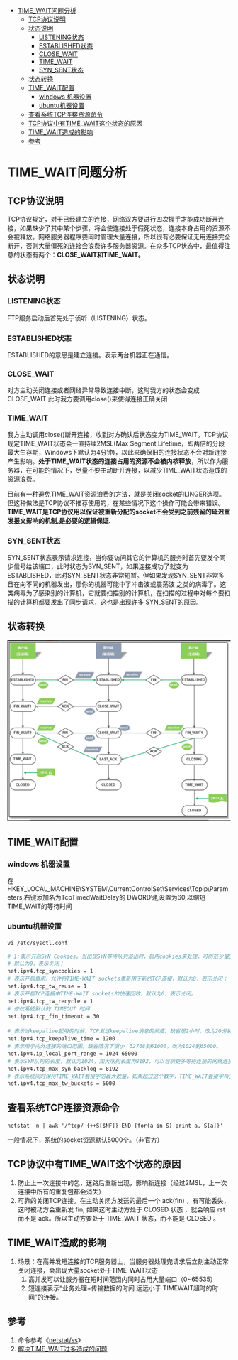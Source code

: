 <!-- TOC -->

- [TIME_WAIT问题分析](#timewait%e9%97%ae%e9%a2%98%e5%88%86%e6%9e%90)
  - [TCP协议说明](#tcp%e5%8d%8f%e8%ae%ae%e8%af%b4%e6%98%8e)
  - [状态说明](#%e7%8a%b6%e6%80%81%e8%af%b4%e6%98%8e)
    - [LISTENING状态](#listening%e7%8a%b6%e6%80%81)
    - [ESTABLISHED状态](#established%e7%8a%b6%e6%80%81)
    - [CLOSE_WAIT](#closewait)
    - [TIME_WAIT](#timewait)
    - [SYN_SENT状态](#synsent%e7%8a%b6%e6%80%81)
  - [状态转换](#%e7%8a%b6%e6%80%81%e8%bd%ac%e6%8d%a2)
  - [TIME_WAIT配置](#timewait%e9%85%8d%e7%bd%ae)
    - [windows 机器设置](#windows-%e6%9c%ba%e5%99%a8%e8%ae%be%e7%bd%ae)
    - [ubuntu机器设置](#ubuntu%e6%9c%ba%e5%99%a8%e8%ae%be%e7%bd%ae)
  - [查看系统TCP连接资源命令](#%e6%9f%a5%e7%9c%8b%e7%b3%bb%e7%bb%9ftcp%e8%bf%9e%e6%8e%a5%e8%b5%84%e6%ba%90%e5%91%bd%e4%bb%a4)
  - [TCP协议中有TIME_WAIT这个状态的原因](#tcp%e5%8d%8f%e8%ae%ae%e4%b8%ad%e6%9c%89timewait%e8%bf%99%e4%b8%aa%e7%8a%b6%e6%80%81%e7%9a%84%e5%8e%9f%e5%9b%a0)
  - [TIME_WAIT造成的影响](#timewait%e9%80%a0%e6%88%90%e7%9a%84%e5%bd%b1%e5%93%8d)
  - [参考](#%e5%8f%82%e8%80%83)

<!-- /TOC -->

# TIME_WAIT问题分析

## TCP协议说明

TCP协议规定，对于已经建立的连接，网络双方要进行四次握手才能成功断开连接，如果缺少了其中某个步骤，将会使连接处于假死状态，连接本身占用的资源不会被释放。网络服务器程序要同时管理大量连接，所以很有必要保证无用连接完全断开，否则大量僵死的连接会浪费许多服务器资源。在众多TCP状态中，最值得注意的状态有两个：**CLOSE_WAIT和TIME_WAIT。**

## 状态说明

### LISTENING状态

FTP服务启动后首先处于侦听（LISTENING）状态。

### ESTABLISHED状态

ESTABLISHED的意思是建立连接。表示两台机器正在通信。

### CLOSE_WAIT

对方主动关闭连接或者网络异常导致连接中断，这时我方的状态会变成CLOSE_WAIT 此时我方要调用close()来使得连接正确关闭

### TIME_WAIT

我方主动调用close()断开连接，收到对方确认后状态变为TIME_WAIT。TCP协议规定TIME_WAIT状态会一直持续2MSL(Max Segment Lifetime，即两倍的分段最大生存期，Windows下默认为4分钟)，以此来确保旧的连接状态不会对新连接产生影响。**处于TIME_WAIT状态的连接占用的资源不会被内核释放**，所以作为服务器，在可能的情况下，尽量不要主动断开连接，以减少TIME_WAIT状态造成的资源浪费。  

目前有一种避免TIME_WAIT资源浪费的方法，就是关闭socket的LINGER选项。但这种做法是TCP协议不推荐使用的，在某些情况下这个操作可能会带来错误。  
**TIME_WAIT是TCP协议用以保证被重新分配的socket不会受到之前残留的延迟重发报文影响的机制,是必要的逻辑保证.**

### SYN_SENT状态

SYN_SENT状态表示请求连接，当你要访问其它的计算机的服务时首先要发个同步信号给该端口，此时状态为SYN_SENT，如果连接成功了就变为 ESTABLISHED，此时SYN_SENT状态非常短暂。但如果发现SYN_SENT非常多且在向不同的机器发出，那你的机器可能中了冲击波或震荡波 之类的病毒了。这类病毒为了感染别的计算机，它就要扫描别的计算机，在扫描的过程中对每个要扫描的计算机都要发出了同步请求，这也是出现许多 SYN_SENT的原因。

## 状态转换

<div align=center>

![TCP状态转换图](..\images\1588043788007.png)

</div>

## TIME_WAIT配置

### windows 机器设置

在HKEY_LOCAL_MACHINE\SYSTEM\CurrentControlSet\Services\Tcpip\Parameters,右键添加名为TcpTimedWaitDelay的
DWORD键,设置为60,以缩短TIME_WAIT的等待时间

### ubuntu机器设置

`vi /etc/sysctl.conf`

```bash
# 1:表示开启SYN Cookies。当出现SYN等待队列溢出时，启用cookies来处理，可防范少量SYN攻击
# 默认为0，表示关闭；
net.ipv4.tcp_syncookies = 1
# 表示开启重用。允许将TIME-WAIT sockets重新用于新的TCP连接，默认为0，表示关闭；
net.ipv4.tcp_tw_reuse = 1
# 表示开启TCP连接中TIME-WAIT sockets的快速回收，默认为0，表示关闭。
net.ipv4.tcp_tw_recycle = 1
# 修改系統默认的 TIMEOUT 时间
net.ipv4.tcp_fin_timeout = 30

# 表示当keepalive起用的时候，TCP发送keepalive消息的频度。缺省是2小时，改为20分钟。
net.ipv4.tcp_keepalive_time = 1200
# 表示用于向外连接的端口范围。缺省情况下很小：32768到61000，改为1024到65000。
net.ipv4.ip_local_port_range = 1024 65000
# 表示SYN队列的长度，默认为1024，加大队列长度为8192，可以容纳更多等待连接的网络连接数。
net.ipv4.tcp_max_syn_backlog = 8192
# 表示系统同时保持TIME_WAIT套接字的最大数量，如果超过这个数字，TIME_WAIT套接字将立刻被清除并打印警告信息。默认为180000，改为5000。
net.ipv4.tcp_max_tw_buckets = 5000
```

## 查看系统TCP连接资源命令

`netstat -n | awk '/^tcp/ {++S[$NF]} END {for(a in S) print a, S[a]}'`

一般情况下，系统的socket资源默认5000个。（非官方）

## TCP协议中有TIME_WAIT这个状态的原因

1. 防止上一次连接中的包，迷路后重新出现，影响新连接（经过2MSL，上一次连接中所有的重复包都会消失）
2. 可靠的关闭TCP连接。在主动关闭方发送的最后一个 ack(fin) ，有可能丢失，这时被动方会重新发
fin, 如果这时主动方处于 CLOSED 状态 ，就会响应 rst 而不是 ack。所以主动方要处于 TIME_WAIT 状态，而不能是 CLOSED 。

## TIME_WAIT造成的影响

1. 场景：在高并发短连接的TCP服务器上，当服务器处理完请求后立刻主动正常关闭连接，会出现大量socket处于TIME_WAIT状态
   1. 高并发可以让服务器在短时间范围内同时占用大量端口（0~65535）
   2. 短连接表示“业务处理+传输数据的时间 远远小于 TIMEWAIT超时的时间”的连接。

## 参考

1. 命令参考《[netstat/ss](book/linux-netstat-ss.md)》
2. [解决TIME_WAIT过多造成的问题](https://www.cnblogs.com/dadonggg/p/8778318.html)
